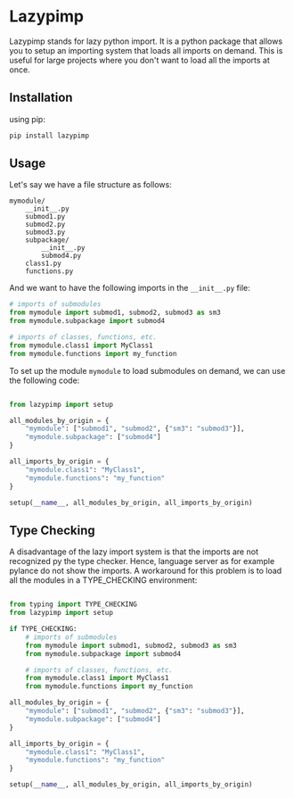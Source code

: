 # Lazypimp
Lazypimp stands for lazy python import. It is a python package that allows you to setup an importing system that loads all imports on demand. This is useful for large projects where you don't want to load all the imports at once.

## Installation
using pip:
```bash
pip install lazypimp
```

## Usage
Let's say we have a file structure as follows:
```
mymodule/
    __init__.py
    submod1.py
    submod2.py
    submod3.py
    subpackage/
        __init__.py
        submod4.py
    class1.py
    functions.py
```
And we want to have the following imports in the `__init__.py` file:
```python
# imports of submodules
from mymodule import submod1, submod2, submod3 as sm3
from mymodule.subpackage import submod4

# imports of classes, functions, etc.
from mymodule.class1 import MyClass1
from mymodule.functions import my_function
```

To set up the module `mymodule` to load submodules on demand, we can use the following code:
```python

from lazypimp import setup

all_modules_by_origin = {
    "mymodule": ["submod1", "submod2", {"sm3": "submod3"}], 
    "mymodule.subpackage": ["submod4"]
}

all_imports_by_origin = {
    "mymodule.class1": "MyClass1",
    "mymodule.functions": "my_function"
}

setup(__name__, all_modules_by_origin, all_imports_by_origin)
```

## Type Checking
A disadvantage of the lazy import system is that the imports are not recognized py the
type checker. Hence, language server as for example pylance do not show the imports.
A workaround for this problem is to load all the modules in a TYPE_CHECKING environment:
```python

from typing import TYPE_CHECKING
from lazypimp import setup

if TYPE_CHECKING:
    # imports of submodules
    from mymodule import submod1, submod2, submod3 as sm3
    from mymodule.subpackage import submod4

    # imports of classes, functions, etc.
    from mymodule.class1 import MyClass1
    from mymodule.functions import my_function

all_modules_by_origin = {
    "mymodule": ["submod1", "submod2", {"sm3": "submod3"}], 
    "mymodule.subpackage": ["submod4"]
}

all_imports_by_origin = {
    "mymodule.class1": "MyClass1",
    "mymodule.functions": "my_function"
}

setup(__name__, all_modules_by_origin, all_imports_by_origin)
```
